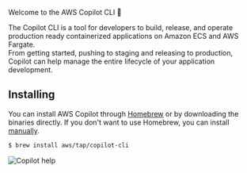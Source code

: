 Welcome to the AWS Copilot CLI 🎉

The Copilot CLI is a tool for developers to build, release, and operate production ready containerized applications on Amazon ECS and AWS Fargate.   
From getting started, pushing to staging and releasing to production, Copilot can help manage the entire lifecycle of your application development.

## Installing

You can install AWS Copilot through [Homebrew](https://brew.sh/) or by downloading the binaries directly. If you don't want to use Homebrew, you can install [manually](./installing.md). 

```sh
$ brew install aws/tap/copilot-cli
```

![Copilot help](https://user-images.githubusercontent.com/828419/85797638-e181ae00-b6f0-11ea-8751-3a7552e3fa7f.png)


